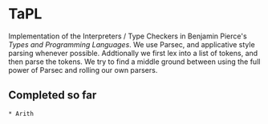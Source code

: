 TaPL
====

Implementation of the Interpreters / Type Checkers in Benjamin Pierce's
*Types and Programming Languages*. We use Parsec, and applicative style
parsing whenever possible. Addtionally we first lex into a list of tokens,
and then parse the tokens. We try to find a middle ground between using the
full power of Parsec and rolling our own parsers.

Completed so far
----------------

    * Arith

